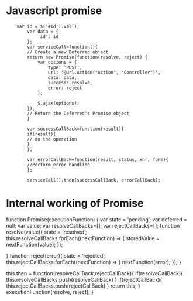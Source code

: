 # Javascript promise
        var id = $('#Id').val();
            var data = {
                'id': id
            };
            var serviceCall=function(){
            // Create a new Deferred object
            return new Promise(function(resolve, reject) {
                var options = {
                    type: 'POST',
                    url: '@Url.Action("Action", "Controller")',
                    data: data,
                    success: resolve,
                    error: reject
                };

                $.ajax(options);
            });
            // Return the Deferred's Promise object
            }
            
            var successCallBack=function(result){
            if(result){
            // do the operation
            }
            };
            
            var errorCallBack=function(result, status, xhr, form){
            //Perform error handling
            };
            
            serviceCall().then(successCallBack, errorCallBack);

# Internal working of Promise 
function Promise(executionFunction) {
  var state = ‘pending’; 
  var deferred = null; 
  var value;
  var resolveCallBacks=[];
   var rejectCallBacks=[];
  function resolve(value){
  state = ‘resolved’; 
   this.resolveCallBacks.forEach((nextFunction) => {
         storedValue = nextFunction(value);
      });
 
  }
  function reject(error){
   state = ‘rejected’; 
 this.rejectCallBacks.forEach((nextFunction) => {
         nextFunction(error);
      });
 }
   
  this.then = function(resolveCallBack,rejectCallBack){
  if(resolveCallBack){
  this.resolveCallBacks.push(resolveCallBack)
  }
   if(rejectCallBack){
  this.rejectCallBacks.push(rejectCallBack)
  }
  return this;
  }
  executionFunction(resolve, reject);
} 
